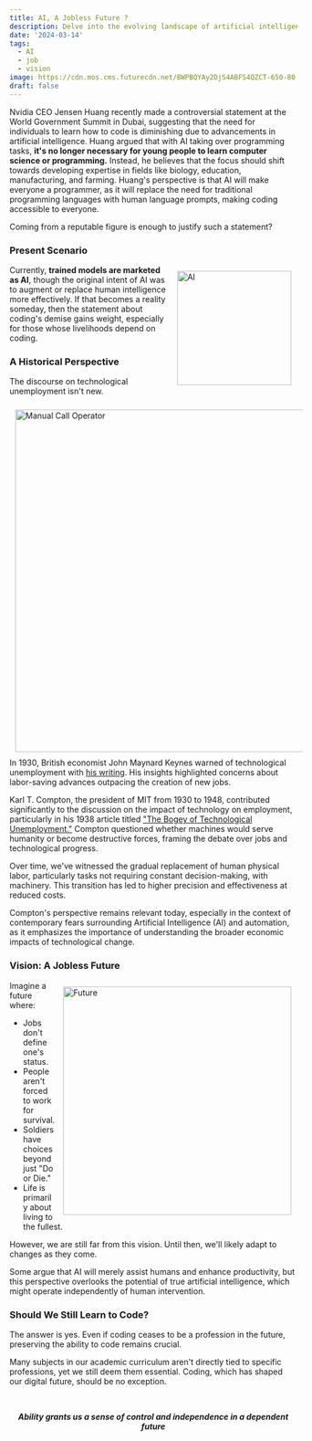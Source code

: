```yaml
---
title: AI, A Jobless Future ?
description: Delve into the evolving landscape of artificial intelligence and its potential impact on the job market.
date: '2024-03-14'
tags:
  - AI
  - job
  - vision
image: https://cdn.mos.cms.futurecdn.net/BWPBQYAy2DjS4ABFS4QZCT-650-80.jpg.webp
draft: false
---
```


Nvidia CEO Jensen Huang recently made a controversial statement at the World Government Summit in Dubai, suggesting that the need for individuals to learn how to code is diminishing due to advancements in artificial intelligence. Huang argued that with AI taking over programming tasks, **it's no longer necessary for young people to learn computer science or programming.** Instead, he believes that the focus should shift towards developing expertise in fields like biology, education, manufacturing, and farming. Huang's perspective is that AI will make everyone a programmer, as it will replace the need for traditional programming languages with human language prompts, making coding accessible to everyone.

Coming from a reputable figure is enough to justify such a statement?

### Present Scenario

<img align="right" width="200" src="https://images.unsplash.com/photo-1520563683082-7ef74b616a89" alt="AI" style="padding: 2%;">

Currently, **trained models are marketed as AI**, though the original intent of AI was to augment or replace human intelligence more effectively. If that becomes a reality someday, then the statement about coding's demise gains weight, especially for those whose livelihoods depend on coding.

### A Historical Perspective

The discourse on technological unemployment isn't new. 

<img align="left" width="600" src="https://plus.unsplash.com/premium_photo-1664392454707-8eaddba734ca" alt="Manual Call Operator" style="padding: 2%;">

In 1930, British economist John Maynard Keynes warned of technological unemployment with [his writing](http://www.econ.yale.edu/smith/econ116a/keynes1.pdf). His insights highlighted concerns about labor-saving advances outpacing the creation of new jobs.

Karl T. Compton, the president of MIT from 1930 to 1948, contributed significantly to the discussion on the impact of technology on employment, particularly in his 1938 article titled ["The Bogey of Technological Unemployment."](https://wp.technologyreview.com/wp-content/uploads/2012/10/MIT-Technology-Review-1938-12.pdf) Compton questioned whether machines would serve humanity or become destructive forces, framing the debate over jobs and technological progress.

Over time, we've witnessed the gradual replacement of human physical labor, particularly tasks not requiring constant decision-making, with machinery. This transition has led to higher precision and effectiveness at reduced costs.

Compton's perspective remains relevant today, especially in the context of contemporary fears surrounding Artificial Intelligence (AI) and automation, as it emphasizes the importance of understanding the broader economic impacts of technological change.

### Vision: A Jobless Future

<img align="right" width="400" src="https://images.unsplash.com/photo-1512078718055-8ffaad296044" alt="Future" style="padding: 2%;">

Imagine a future where:
- Jobs don't define one's status.
- People aren't forced to work for survival.
- Soldiers have choices beyond just "Do or Die."
- Life is primarily about living to the fullest.

However, we are still far from this vision. Until then, we'll likely adapt to changes as they come.

Some argue that AI will merely assist humans and enhance productivity, but this perspective overlooks the potential of true artificial intelligence, which might operate independently of human intervention.

### Should We Still Learn to Code?

The answer is yes. Even if coding ceases to be a profession in the future, preserving the ability to code remains crucial.

Many subjects in our academic curriculum aren't directly tied to specific professions, yet we still deem them essential. Coding, which has shaped our digital future, should be no exception.

<div style="text-align: center;">
<br>

***Ability grants us a sense of control and independence in a dependent future***

</div>
